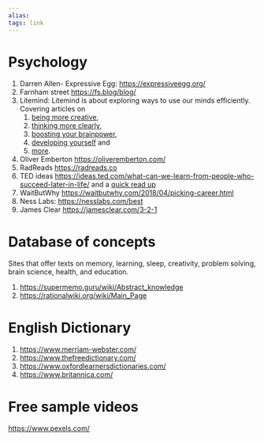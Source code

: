 ```yaml
---
alias: 
tags: link
---
```

# Psychology
1. Darren Allen- Expressive Egg: https://expressiveegg.org/
2. Farnham street https://fs.blog/blog/
3. Litemind: Litemind is about exploring ways to use our minds efficiently. Covering articles on 
	1. [being more creative](https://web.archive.org/web/20230805151058/http://litemind.com/category/creativity/),
	2. [thinking more clearly](https://web.archive.org/web/20230805124737/https://litemind.com/category/decision-making/), 
	3. [boosting your brainpower](https://web.archive.org/web/20230805105139/https://litemind.com/category/brainpower/), 
	4. [developing yourself](https://web.archive.org/web/20230805120205/https://litemind.com/category/personal-development/) and 
	5. [more](https://web.archive.org/web/20230805091418/https://litemind.com/).
4. Oliver Emberton https://oliveremberton.com/
5. RadReads https://radreads.co
6. TED ideas https://ideas.ted.com/what-can-we-learn-from-people-who-succeed-later-in-life/ and a [quick read up](https://ideas.ted.com/multiply-your-time-by-asking-4-questions-about-the-stuff-on-your-to-do-list/)
7. WaitButWhy https://waitbutwhy.com/2018/04/picking-career.html 
8. Ness Labs: https://nesslabs.com/best
9. James Clear https://jamesclear.com/3-2-1

# Database of concepts
Sites that offer texts on memory, learning, sleep, creativity, problem solving, brain science, health, and education. 
1. https://supermemo.guru/wiki/Abstract_knowledge
2. https://rationalwiki.org/wiki/Main_Page


# English Dictionary
1.	https://www.merriam-webster.com/
2.	https://www.thefreedictionary.com/
3.	https://www.oxfordlearnersdictionaries.com/
4.	https://www.britannica.com/

# Free sample videos
https://www.pexels.com/